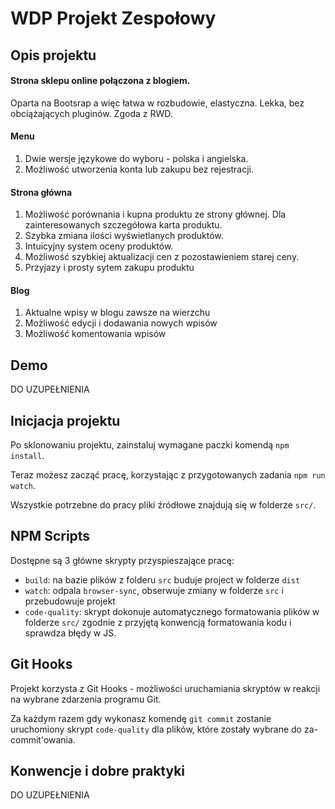 # WDP Projekt Zespołowy

## Opis projektu

#### Strona sklepu online połączona z blogiem.

Oparta na Bootsrap a więc łatwa w rozbudowie, elastyczna. Lekka, bez obciążających pluginów. Zgoda z RWD.

#### Menu

1. Dwie wersje językowe do wyboru - polska i angielska.
2. Możliwość utworzenia konta lub zakupu bez rejestracji.

#### Strona główna

1. Możliwość porównania i kupna produktu ze strony głównej. Dla zainteresowanych szczegółowa karta produktu.
2. Szybka zmiana ilości wyświetlanych produktów.
3. Intuicyjny system oceny produktów.
4. Możliwość szybkiej aktualizacji cen z pozostawieniem starej ceny.
5. Przyjazy i prosty sytem zakupu produktu

#### Blog

1. Aktualne wpisy w blogu zawsze na wierzchu
2. Możliwość edycji i dodawania nowych wpisów
3. Możliwość komentowania wpisów

## Demo

DO UZUPEŁNIENIA

## Inicjacja projektu

Po sklonowaniu projektu, zainstaluj wymagane paczki komendą `npm install`.

Teraz możesz zacząć pracę, korzystając z przygotowanych zadania `npm run watch`.

Wszystkie potrzebne do pracy pliki źródłowe znajdują się w folderze `src/`.

## NPM Scripts

Dostępne są 3 główne skrypty przyspieszające pracę:

- `build`: na bazie plików z folderu `src` buduje project w folderze `dist`
- `watch`: odpala `browser-sync`, obserwuje zmiany w folderze `src` i przebudowuje projekt
- `code-quality`: skrypt dokonuje automatycznego formatowania plików w folderze `src/`
  zgodnie z przyjętą konwencją formatowania kodu i sprawdza błędy w JS.

## Git Hooks

Projekt korzysta z Git Hooks - możliwości uruchamiania skryptów w reakcji na wybrane zdarzenia programu Git.

Za każdym razem gdy wykonasz komendę `git commit` zostanie uruchomiony skrypt `code-quality`
dla plików, które zostały wybrane do za-commit'owania.

## Konwencje i dobre praktyki

DO UZUPEŁNIENIA
